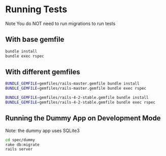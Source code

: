 
# Running Tests

Note You do NOT need to run migrations to run tests

## With base gemfile

```bash
bundle install
bundle exec rspec
```

## With different gemfiles


```bash
BUNDLE_GEMFILE=gemfiles/rails-master.gemfile bundle install
BUNDLE_GEMFILE=gemfiles/rails-master.gemfile bundle exec rspec
```

```bash
BUNDLE_GEMFILE=gemfiles/rails-4-2-stable.gemfile bundle install
BUNDLE_GEMFILE=gemfiles/rails-4-2-stable.gemfile bundle exec rspec
```


## Running the Dummy App on Development Mode

Note: the dummy app uses SQLite3

```bash
cd spec/dummy
rake db:migrate
rails server
```
